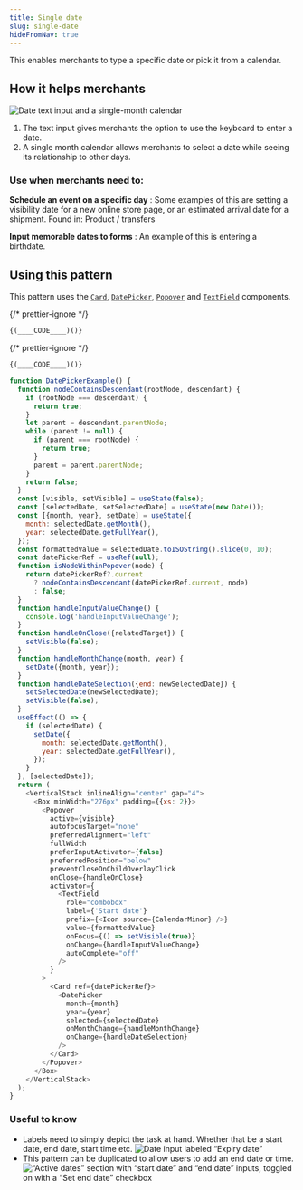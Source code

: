 ```yaml
---
title: Single date
slug: single-date
hideFromNav: true
---
```


This enables merchants to type a specific date or pick it from a calendar.

<HowItHelps>

## How it helps merchants

![Date text input and a single-month calendar](/images/patterns/date-picking/single-list-cover-image.png)

1. The text input gives merchants the option to use the keyboard to enter a date.
2. A single month calendar allows merchants to select a date while seeing its relationship to other days.

<DefinitionTable>

### Use when merchants need to:

**Schedule an event on a specific day**
: Some examples of this are setting a visibility date for a new online store page, or an estimated arrival date for a shipment. Found in: Product / transfers

**Input memorable dates to forms**
: An example of this is entering a birthdate.

</DefinitionTable>
</HowItHelps>
<Usage>

## Using this pattern

This pattern uses the [`Card`](/components/layout-and-structure/card), [`DatePicker`](/components/selection-and-input/date-picker), [`Popover`](/components/overlays/popover) and [`TextField`](/components/selection-and-input/text-field) components.

{/* prettier-ignore */}
```javascript {"type":"sandboxContext","for":"example"}
{(____CODE____)()}
```

{/* prettier-ignore */}
```javascript {"type":"previewContext","for":"example"}
{(____CODE____)()}
```

```javascript {"type":"livePreview","id":"example"}
function DatePickerExample() {
  function nodeContainsDescendant(rootNode, descendant) {
    if (rootNode === descendant) {
      return true;
    }
    let parent = descendant.parentNode;
    while (parent != null) {
      if (parent === rootNode) {
        return true;
      }
      parent = parent.parentNode;
    }
    return false;
  }
  const [visible, setVisible] = useState(false);
  const [selectedDate, setSelectedDate] = useState(new Date());
  const [{month, year}, setDate] = useState({
    month: selectedDate.getMonth(),
    year: selectedDate.getFullYear(),
  });
  const formattedValue = selectedDate.toISOString().slice(0, 10);
  const datePickerRef = useRef(null);
  function isNodeWithinPopover(node) {
    return datePickerRef?.current
      ? nodeContainsDescendant(datePickerRef.current, node)
      : false;
  }
  function handleInputValueChange() {
    console.log('handleInputValueChange');
  }
  function handleOnClose({relatedTarget}) {
    setVisible(false);
  }
  function handleMonthChange(month, year) {
    setDate({month, year});
  }
  function handleDateSelection({end: newSelectedDate}) {
    setSelectedDate(newSelectedDate);
    setVisible(false);
  }
  useEffect(() => {
    if (selectedDate) {
      setDate({
        month: selectedDate.getMonth(),
        year: selectedDate.getFullYear(),
      });
    }
  }, [selectedDate]);
  return (
    <VerticalStack inlineAlign="center" gap="4">
      <Box minWidth="276px" padding={{xs: 2}}>
        <Popover
          active={visible}
          autofocusTarget="none"
          preferredAlignment="left"
          fullWidth
          preferInputActivator={false}
          preferredPosition="below"
          preventCloseOnChildOverlayClick
          onClose={handleOnClose}
          activator={
            <TextField
              role="combobox"
              label={'Start date'}
              prefix={<Icon source={CalendarMinor} />}
              value={formattedValue}
              onFocus={() => setVisible(true)}
              onChange={handleInputValueChange}
              autoComplete="off"
            />
          }
        >
          <Card ref={datePickerRef}>
            <DatePicker
              month={month}
              year={year}
              selected={selectedDate}
              onMonthChange={handleMonthChange}
              onChange={handleDateSelection}
            />
          </Card>
        </Popover>
      </Box>
    </VerticalStack>
  );
}
```

</Usage>
<UsefulToKnow>

### Useful to know

- <span>Labels need to simply depict the task at hand. Whether that be a start date, end date, start time etc.</span> ![Date input labeled “Expiry date”](/images/patterns/date-picking/single-list-usage-1.png)
- <span>This pattern can be duplicated to allow users to add an end date or time.</span> ![“Active dates” section with “start date” and “end date” inputs, toggled on with a “Set end date” checkbox](/images/patterns/date-picking/single-list-usage-2.png)

</UsefulToKnow>
